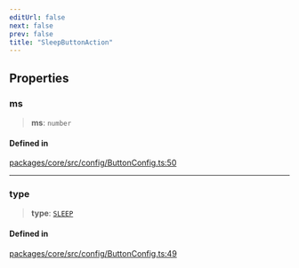 ```yaml
---
editUrl: false
next: false
prev: false
title: "SleepButtonAction"
---
```


## Properties

### ms

> **ms**: `number`

#### Defined in

[packages/core/src/config/ButtonConfig.ts:50](https://github.com/mProjectsCode/obsidian-meta-bind-plugin/blob/46993a4bea44fea6720d8d001cc5324f264501f1/packages/core/src/config/ButtonConfig.ts#L50)

***

### type

> **type**: [`SLEEP`](/obsidian-meta-bind-plugin-docs/api/enumerations/buttonactiontype/#sleep)

#### Defined in

[packages/core/src/config/ButtonConfig.ts:49](https://github.com/mProjectsCode/obsidian-meta-bind-plugin/blob/46993a4bea44fea6720d8d001cc5324f264501f1/packages/core/src/config/ButtonConfig.ts#L49)
